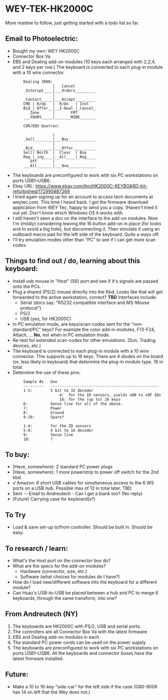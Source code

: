 # WEY-TEK-HK2000C

More readme to follow, just getting started with a todo list so far.

## Email to Photoelectric:

* Bought my own: WEY HK2000C
* Connector Box Va
* EBS and Dealing add-on modules (10 keys each arranged with 2,2,4, and 2 keys
per row.) The keyboard is connected to each plug-in module with a 10 wire connector. 
```
        Dealing 3000:
                     |   Cancel
        _Interupt____|___Orders_________
                     |
        _Contact_____|___Accept_________
        CMD | R/Up   |  R/Dn   | Inst
        Bid_|_Offer__|__I-Deal_|_Cancel_
           Zone      |       FMT
        ___YOURS_____|_______MINE_______
    
        CDR/EBS Quotron:
    
                     |
        _Sell________|___Buy____________
                     |
        _Bid_________|___Offer__________
        Sell| North  |  Clear  | Buy
        Reg_|_ing____|__All____|_Reg____
           Off       |    
        ___All_______|___One____________

```

* The keyboards are preconfigured to work with six PC workstations on ports
USB1–USB6.
* Ebay URL: https://www.ebay.com/itm/HK2000C-KEYBOARD-kit-refurbished/172995887269
* I tried again signing up for an account to access tech documents at
weytec.com. This time I heard back. I got the firmware download application from
WEY Tec, happy to send you a copy. (Haven't tried it out yet. Don't know which
Windows OS it works with.
* I still haven't seen a doc on the interface to the add-on modules. Now I'm
(mildly) considering leaving the 16 button add-on in place (for looks and to
avoid a big hole), but disconnecting it. Then simulate it using an outboard
macro pad for the left side of the keyboard. Quite a ways off.
* I'll try emulation modes other than "PC" to see if I can get more scan codes.


## Things to find out / do, learning about this keyboard:

* Install usb mouse in "Host" (S6) port and see if it's signals are passed onto the PCs.
* Plug a shared (PS/2) mouse directly into the Kbd. Looks like that will get
forwarded to the active workstation, correct? **TBD** Interfaces include:
    * Serial (docs say: "RS232 compatible interface and MS-Mouse protocol")
    * PS/2
    * USB (yes, for HK2000C)
* In PC emulation mode, are keys/scan-codes sent for the "non-standard/PC" keys?
For example the color add-in modules, F13-F24, Attach, ... **No**, not when in
PC emulation mode.
* Re-test for extended scan-codes for other emulations. (Sun, Trading devices, etc.)
* The keyboard is connected to each plug-in module with a 10 wire connector.
This supports up to 16 keys. There are 4 diodes on the board (or, less likely in
keyboard) that determine the plog-in module type. 16 in total.
* Determine the use of these pins:
```
        Sample #s   Use
        ---------   ------------------------------------------------
        1-5:        5 bit to 32 decoder
                        4:  for the ID sensors, yields x00 to x0F IDs
                        16: for the (up to) 16 keys
        6:          Sense line for all of the above.
        7:          Power
        8:          Ground
        9-10:       Spare?
    
        1-4:        for the ID sensors
        5-8:        4 bit to 16 decoder
        9:          Sense line
        10:         ?
```

## To buy:

* (Have, somewhere): 2 standard PC power plugs
* (Have, somewhere): 1 more powerstrip to power off switch for the 2nd kbd.
* √ Amazon: 6 short USB cables for simultaneous access to the 6 WS ports on a USB
hub. Possible max of 12 in total later, TBD.
* Sent -- Email to Andreutech - Can I get a blank too? (No reply)
* (Future) Carrying case for keyboard(s?)

## To Try

* Load & save set-up to/from controller. Should be built in. Should be easy.


## To research / learn:

* What's the Host port on the connector box do?
* What are the specs for the add-on modules?
    * Hardware (connector, size, etc.)
    * Software (what choices for modules do I have?)
* How do I load new/different software into the keyboard for a different module?
* Can Hsau's USB-to-USB be placed between a hub and PC to merge 6 keyboards,
through the same transform, into one?


## From Andreutech (NY)

1.	The keyboards are HK2000C with PS/2, USB and serial ports. 
2.	The controllers are all Connector Box Va with the latest firmware
3.	EBS and Dealing add-on modules in each
4.	The standard PC power cords can be used on the power supply
5. The keyboards are preconfigured to work with six PC workstations on ports
USB1–USB6. All the keyboards and connector boxes have the latest firmware
installed.

## Future:

* Make a 10 to 16-key "side-car" for the left side if the case (G80-9009 has 14 on
left that the Wey does not.)


